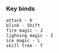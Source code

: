 ### Key binds
```
attack - K
blink - Shift
fire magic - J
lighning magic - I
ice magic - L
skill tree - T
```
